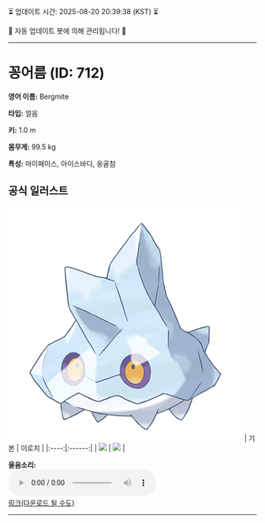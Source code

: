 
⏳ 업데이트 시간: 2025-08-20 20:39:38 (KST) ⏳

🤖 자동 업데이트 봇에 의해 관리됩니다! 🤖

---

# 꽁어름 (ID: 712)
**영어 이름:** Bergmite

**타입:** 얼음

**키:** 1.0 m

**몸무게:** 99.5 kg

**특성:** 마이페이스, 아이스바디, 옹골참

## 공식 일러스트
![](https://raw.githubusercontent.com/PokeAPI/sprites/master/sprites/pokemon/other/official-artwork/712.png)
| 기본 | 이로치 |
|:----:|:------:|
| <img src="http://play.pokemonshowdown.com/sprites/ani/bergmite.gif" width="200"> | <img src="http://play.pokemonshowdown.com/sprites/ani-shiny/bergmite.gif" width="200"> |

**울음소리:**<br><audio controls src="https://raw.githubusercontent.com/PokeAPI/cries/main/cries/pokemon/latest/712.ogg"></audio><br> [링크(다운로드 될 수도)](https://raw.githubusercontent.com/PokeAPI/cries/main/cries/pokemon/latest/712.ogg)


---
